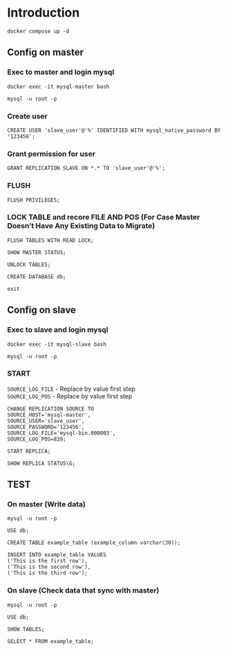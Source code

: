 # Introduction
```
docker compose up -d
```
## Config on master
### Exec to master and login mysql
```
docker exec -it mysql-master bash
```
```
mysql -u root -p
```
### Create user
```
CREATE USER 'slave_user'@'%' IDENTIFIED WITH mysql_native_password BY '123456';
```
### Grant permission for user
```
GRANT REPLICATION SLAVE ON *.* TO 'slave_user'@'%';
```
### FLUSH
```
FLUSH PRIVILEGES; 
```
### LOCK TABLE and recore FILE AND POS (For Case Master Doesn’t Have Any Existing Data to Migrate)
```
FLUSH TABLES WITH READ LOCK;
```
```
SHOW MASTER STATUS;
```
```
UNLOCK TABLES;
```
```
CREATE DATABASE db;
```
```
exit
```
## Config on slave
### Exec to slave and login mysql
```
docker exec -it mysql-slave bash
```
```
mysql -u root -p
```
### START
`SOURCE_LOG_FILE` - Replace by value first step     
`SOURCE_LOG_POS` - Replace by value first step     
```
CHANGE REPLICATION SOURCE TO
SOURCE_HOST='mysql-master',
SOURCE_USER='slave_user',
SOURCE_PASSWORD='123456',
SOURCE_LOG_FILE='mysql-bin.000003',
SOURCE_LOG_POS=839;
```
```
START REPLICA;
```
```
SHOW REPLICA STATUS\G;
```
## TEST
### On master (Write data)
```
mysql -u root -p
```
```
USE db;
```
```
CREATE TABLE example_table (example_column varchar(30));
```
```
INSERT INTO example_table VALUES
('This is the first row'),
('This is the second row'),
('This is the third row');
```
### On slave (Check data that sync with master)
```
mysql -u root -p
```
```
USE db;
```
```
SHOW TABLES;
```
```
SELECT * FROM example_table;
```
